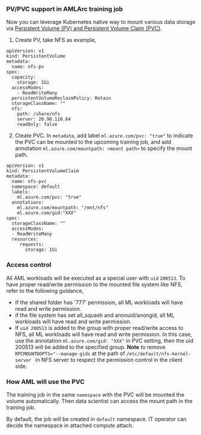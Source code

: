 ### PV/PVC support in AMLArc training job

Now you can leverage Kubernetes native way to mount various data storage via [Persistent Volume (PV) and Persistent Volume Claim (PVC)](https://kubernetes.io/docs/concepts/storage/persistent-volumes/).

1. Create PV, take NFS as example,

```
apiVersion: v1
kind: PersistentVolume
metadata:
  name: nfs-pv 
spec:
  capacity:
    storage: 1Gi 
  accessModes:
    - ReadWriteMany 
  persistentVolumeReclaimPolicy: Retain
  storageClassName: ""
  nfs: 
    path: /share/nfs
    server: 20.98.110.84 
    readOnly: false
```
2. Cteate PVC. In `metadata`, add label `ml.azure.com/pvc: "true"` to indicate the PVC can be mounted to the upcoming training job, and add annotation  `ml.azure.com/mountpath: <mount path>` to specify the mount path. 

```
apiVersion: v1
kind: PersistentVolumeClaim
metadata:
  name: nfs-pvc  
  namespace: default
  labels:
    ml.azure.com/pvc: "true"
  annotations:
    ml.azure.com/mountpath: "/mnt/nfs"
    ml.azure.com/gid:"XXX"
spec:
  storageClassName: ""
  accessModes:
  - ReadWriteMany      
  resources:
     requests:
       storage: 1Gi
```
### Access control

All AML workloads will be executed as a special user with `uid` `200513`. To have proper read/write permission to the mounted file system like NFS, refer to the following guidance,

* If the shared folder has '777' permission, all ML workloads will have read and write permission. 
* if the file system has set all_squash and anonuid/anongid, all ML workloads will have read and write permission. 
* If `uid 200513` is added to the group with proper read/write access to NFS, all ML workloads will have read and write permission. In this case, use the annotation `ml.azure.com/gid: "XXX"` in PVC setting, then the uid 200513 will be added to the specified group. **Note** to remove `RPCMOUNTDOPTS="--manage-gids` at the path of `/etc/default/nfs-kernel-server ` in NFS server to respect the permission control in the client side.



### How AML will use the PVC

The training job in the same `namespace` with the PVC will be mounted the volume automatically. Then data scientist can access the mount path in the training job.

By default, the job will be created in  `default` namespace. IT operator can decide the namespace in attached compute attach.




